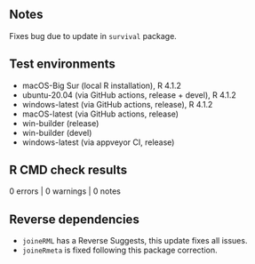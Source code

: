 ## Notes

Fixes bug due to update in `survival` package.

## Test environments

* macOS-Big Sur (local R installation), R 4.1.2
* ubuntu-20.04 (via GitHub actions, release + devel), R 4.1.2
* windows-latest (via GitHub actions, release), R 4.1.2
* macOS-latest (via GitHub actions, release)
* win-builder (release)
* win-builder (devel)
* windows-latest (via appveyor CI, release)

## R CMD check results

0 errors | 0 warnings | 0 notes

## Reverse dependencies

* `joineRML` has a Reverse Suggests, this update fixes all issues.
* `joineRmeta` is fixed following this package correction.
